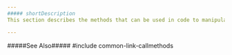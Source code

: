 ```yaml
---
##### shortDescription
This section describes the methods that can be used in code to manipulate objects related to the BarGauge UI component.

---
```

#####See Also#####
#include common-link-callmethods